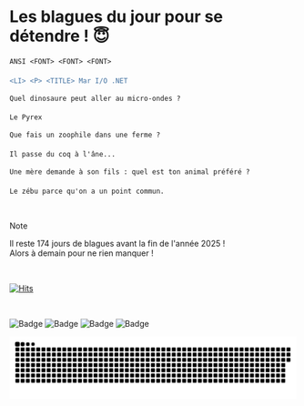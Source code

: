 
<h1>Les blagues du jour pour se détendre ! 😇</h1>

```diff
ANSI <FONT> <FONT> <FONT>

<LI> <P> <TITLE> Mar I/O .NET
```

```diff
Quel dinosaure peut aller au micro-ondes ?

Le Pyrex
```

```diff
Que fais un zoophile dans une ferme ?

Il passe du coq à l'âne...
```

```diff
Une mère demande à son fils : quel est ton animal préféré ?

Le zébu parce qu'on a un point commun.
```

<br/>

> [!NOTE]
> Il reste 174 jours de blagues avant la fin de l'année 2025 ! <br/>
> Alors à demain pour ne rien manquer !

<br/>


[![Hits](https://hits.seeyoufarm.com/api/count/incr/badge.svg?url=https%3A%2F%2Fgithub.com%2FClems02%2Fhit-counter&count_bg=%23003E80&title_bg=%235C9FE1&icon=powershell.svg&icon_color=%23FFFFFF&title=Visite&edge_flat=false)](https://hits.seeyoufarm.com)


<br/>


![Badge](https://img.shields.io/badge/Last%20updated%20on-white?style=for-the-badge&logo=clockify)   ![Badge](https://img.shields.io/badge/11/07-white?style=for-the-badge) ![Badge](https://img.shields.io/badge/at-white?style=for-the-badge) ![Badge](https://img.shields.io/badge/03:44-white?style=for-the-badge)


<p align="center">
 <img width="1000" src="assets/github-snake.svg" alt="snake"/>
</p>

